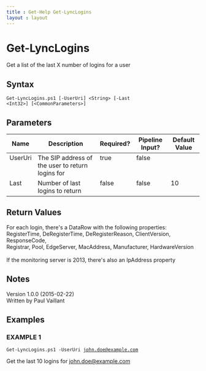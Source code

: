 ```yaml
---
title : Get-Help Get-LyncLogins
layout : layout
---
```


# Get-LyncLogins
Get a list of the last X number of logins for a user

## Syntax
<code>Get-LyncLogins.ps1 [-UserUri] &lt;String&gt; [-Last &lt;Int32&gt;] [&lt;CommonParameters&gt;]</code>

## Parameters
<table class="table table-condensed table-striped">
<thead><tr><th>Name</th><th>Description</th><th>Required?</th><th>Pipeline Input?</th><th>Default Value</th></tr></thead>
<tbody>
<tr valign="top"><td>UserUri</td><td>The SIP address of the user to return logins for</td><td>true</td><td>false</td><td></td></tr>
<tr valign="top"><td>Last</td><td>Number of last logins to return</td><td>false</td><td>false</td><td>10</td></tr>
</tbody></table>

## Return Values
For each login, there's a DataRow with the following properties:<br/>
RegisterTime, DeRegisterTime, DeRegisterReason, ClientVersion, ResponseCode,<br/>
Registrar, Pool, EdgeServer, MacAddress, Manufacturer, HardwareVersion<br/>
<br/>
If the monitoring server is 2013, there's also an IpAddress property

## Notes
Version 1.0.0 (2015-02-22)<br/>
Written by Paul Vaillant

## Examples

### EXAMPLE 1
<code>Get-LyncLogins.ps1 -UserUri john.doe@example.com</code>

Get the last 10 logins for john.doe@example.com

